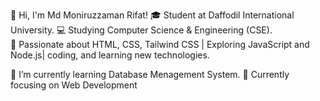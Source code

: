 👋 Hi, I'm Md Moniruzzaman Rifat!
 🎓 Student at Daffodil International University.
 💻 Studying Computer Science & Engineering (CSE).  
 🚀 Passionate about HTML, CSS, Tailwind CSS | Exploring JavaScript and Node.js| coding, and learning new technologies. 
 
 🌱 I’m currently learning Database Menagement System.
 🔭 Currently focusing on Web Development
